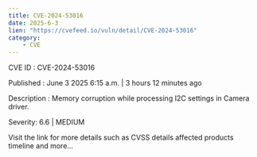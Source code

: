 ```yaml
---
title: CVE-2024-53016
date: 2025-6-3
lien: "https://cvefeed.io/vuln/detail/CVE-2024-53016"
category:
    - CVE
---
```


CVE ID : CVE-2024-53016

Published :  June 3
2025
6:15 a.m. | 3 hours
12 minutes ago

Description : Memory corruption while processing I2C settings in Camera driver.

Severity: 6.6 | MEDIUM

Visit the link for more details
such as CVSS details
affected products
timeline
and more...
